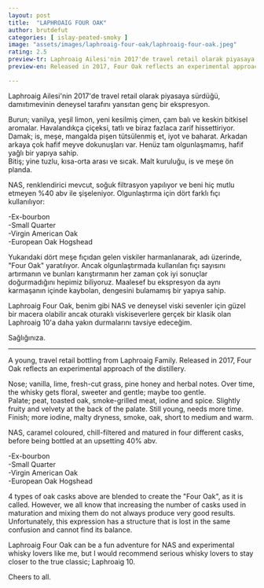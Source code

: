 ```yaml
---
layout: post
title:  "LAPHROAIG FOUR OAK"
author: brutdefut
categories: [ islay-peated-smoky ]
image: "assets/images/laphroaig-four-oak/laphroaig-four-oak.jpeg"
rating: 2.5
preview-tr: Laphroaig Ailesi'nin 2017'de travel retail olarak piyasaya sürdüğü genç ekspresyon.     
preview-en: Released in 2017, Four Oak reflects an experimental approach from The Laphroaig Distillery. 

---
```


Laphroaig Ailesi'nin 2017'de travel retail olarak piyasaya sürdüğü, damııtımevinin deneysel tarafını yansıtan genç bir ekspresyon.  

Burun; vanilya, yeşil limon, yeni kesilmiş çimen, çam balı ve keskin bitkisel aromalar. Havalandıkça çiçeksi, tatlı ve biraz fazlaca zarif hissettiriyor.  
Damak; is, meşe, mangalda pişen tütsülenmiş et, iyot ve baharat. Arkadan arkaya çok hafif meyve dokunuşları var. Henüz tam olgunlaşmamış, hafif yağlı bir yapıya sahip.  
Bitiş; yine tuzlu, kısa-orta arası ve sıcak. Malt kuruluğu, is ve meşe ön planda.  

NAS, renklendirici mevcut, soğuk filtrasyon yapılıyor ve beni hiç mutlu etmeyen %40 abv ile şişeleniyor. Olgunlaştırma için dört farklı fıçı kullanılıyor:   

-Ex-bourbon  
-Small Quarter  
-Virgin American Oak  
-European Oak Hogshead  

Yukarıdaki dört meşe fıçıdan gelen viskiler harmanlanarak, adı üzerinde, "Four Oak" yaratılıyor. Ancak olgunlaştırmada kullanılan fıçı sayısını artırmanın ve bunları karıştırmanın her zaman çok iyi sonuçlar doğurmadığını hepimiz biliyoruz. Maalesef bu ekspresyon da aynı karmaşanın içinde kaybolan, dengesini bulamamış bir yapıya sahip.  

Laphroaig Four Oak, benim gibi NAS ve deneysel viski sevenler için güzel bir macera olabilir ancak oturaklı viskiseverlere gerçek bir klasik olan Laphroaig 10'a daha yakın durmalarını tavsiye edeceğim.  

Sağlığınıza. 
 
-----------------------------------------------

<p id="english"></p>

A young, travel retail bottling from Laphroaig Family. Released in 2017, Four Oak reflects an experimental approach of the distillery.  
 
Nose; vanilla, lime, fresh-cut grass, pine honey and herbal notes. Over time, the whisky gets floral, sweeter and gentle; maybe too gentle.  
Palate; peat, toasted oak, smoke-grilled meat, iodine and spice. Slightly fruity and velvety at the back of the palate. Still young, needs more time.  
Finish; more iodine, malty dryness, smoke, oak, short to medium and warm.  

NAS, caramel coloured, chill-filtered and matured in four different casks, before being bottled at an upsetting 40% abv.  

-Ex-bourbon  
-Small Quarter  
-Virgin American Oak  
-European Oak Hogshead   

4 types of oak casks above are blended to create the "Four Oak", as it is called. However, we all know that increasing the number of casks used in maturation and mixing them do not always produce very good results. Unfortunately, this expression has a structure that is lost in the same confusion and cannot find its balance.  

Laphroaig Four Oak can be a fun adventure for NAS and experimental whisky lovers like me, but I would recommend serious whisky lovers to stay closer to the true classic; Laphroaig 10.  

Cheers to all.       
  
